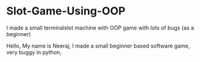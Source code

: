 # Slot-Game-Using-OOP
I made a small terminalslot machine with OOP game with lots of bugs (as a beginner)


Hello, My name is Neeraj, I made a small beginner based software game, very buggy in python, 

